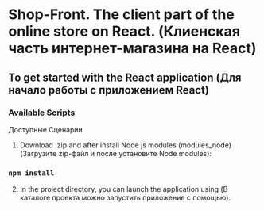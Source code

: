 # Shop-Front. The client part of the online store on React. (Клиенская часть интернет-магазина на React)

## To get started with the React application (Для начало работы с приложением React)

### Available Scripts
Доступные Сценарии

1) Download .zip and after install Node js modules (modules_node) (Загрузите zip-файл и после установите Node modules):

### `npm install`

2) In the project directory, you can launch the application using (В каталоге проекта можно запустить приложение с помощью):
